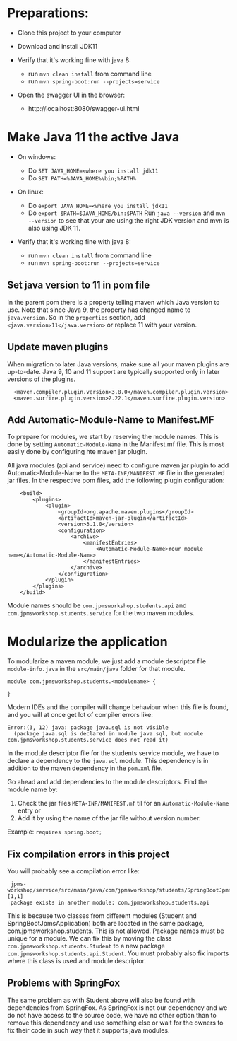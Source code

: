 # Preparations:
* Clone this project to your computer
* Download and install JDK11 

* Verify that it's working fine with java 8:
  - run `mvn clean install` from command line
  - run `mvn spring-boot:run --projects=service`
  
* Open the swagger UI in the browser:
  - http://localhost:8080/swagger-ui.html
  
# Make Java 11 the active Java
  * On windows:
    - Do `SET JAVA_HOME=<where you install jdk11`
    - Do `SET PATH=%JAVA_HOME%\bin;%PATH%`
  * On linux:
    - Do `export JAVA_HOME=<where you install jdk11`
    - Do `export $PATH=$JAVA_HOME/bin:$PATH`
Run `java --version` and `mvn --version` to see that your are using the
right JDK version and mvn is also using JDK 11.

* Verify that it's working fine with java 8:
  - run `mvn clean install` from command line
  - run `mvn spring-boot:run --projects=service`

## Set java version to 11 in pom file
In the parent pom there is a property telling maven which Java version to use.
Note that since Java 9, the property has changed name to  `java.version`. So in the `properties` section, add
` <java.version>11</java.version>` or replace 11 with your version.

## Update maven plugins
When migration to later Java versions, make sure all your maven plugins are up-to-date. Java 9, 10 and 11 support are
typically supported only in later versions of the plugins.

```
  <maven.compiler.plugin.version>3.8.0</maven.compiler.plugin.version>
  <maven.surfire.plugin.version>2.22.1</maven.surfire.plugin.version>
```

## Add Automatic-Module-Name to Manifest.MF
To prepare for modules, we start by reserving the module names. This is done by setting `Automatic-Module-Name` in the Manifest.mf file. This is most easily done by configuring hte maven jar plugin.

All java modules (api and service) need to configure maven jar plugin to add Automatic-Module-Name to the `META-INF/MANIFEST.MF` file in the generated jar files.
In the respective pom files, add the following plugin configuration:
```
    <build>
        <plugins>
            <plugin>
                <groupId>org.apache.maven.plugins</groupId>
                <artifactId>maven-jar-plugin</artifactId>
                <version>3.1.0</version>
                <configuration>
                    <archive>
                        <manifestEntries>
                            <Automatic-Module-Name>Your module name</Automatic-Module-Name>
                        </manifestEntries>
                    </archive>
                </configuration>
            </plugin>
        </plugins>
    </build>

```      

Module names should be `com.jpmsworkshop.students.api` and `com.jpmsworkshop.students.service` for the two maven modules.

# Modularize the application
To modularize a maven module, we just add a module descriptor file `module-info.java` in the `src/main/java` folder for that module.
```
module com.jpmsworkshop.students.<modulename> {

}
```
Modern IDEs and the compiler will change behaviour when this file is found, and you will at once get lot of compiler errors like: 
```
Error:(3, 12) java: package java.sql is not visible
  (package java.sql is declared in module java.sql, but module com.jpmsworkshop.students.service does not read it)
```
In the module descriptor file for the students service module, we have to declare a dependency to the `java.sql` module. 
This dependency is in addition to the maven dependency in the `pom.xml` file. 

Go ahead and add dependencies to the module descriptors. Find the module name by:
1. Check the jar files `META-INF/MANIFEST.mf` til for an `Automatic-Module-Name` entry or
2. Add it by using the name of the jar file without version number.

Example: `requires spring.boot;`

## Fix compilation errors in this project
You will probably see a compilation error like:
```
 jpms-workshop/service/src/main/java/com/jpmsworkshop/students/SpringBootJpmsApplication.java:[1,1] 
 package exists in another module: com.jpmsworkshop.students.api
```

This is because two classes from different modules (Student and SpringBootJpmsApplication) both are located in the same package, com.jpmsworkshop.students.
This is not allowed. Package names must be unique for a module. We can fix this by moving the class `com.jpmsworkshop.students.Student` to a new package
`com.jpmsworkshop.students.api.Student`. You must probably also fix imports where this class is used and module descriptor.

## Problems with SpringFox
The same problem as with Student above will also be found with dependencies from SpringFox. As SpringFox is not our dependency and we do not have access to the source code, 
we have no other option than to remove this dependency and use something else or wait for the owners to fix their code in such way that it supports java modules.